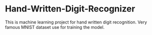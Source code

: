 # Hand-Written-Digit-Recognizer
This is machine learning project for hand written digit recognition. Very famous MNIST dataset use for training the model.
